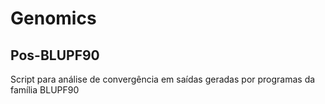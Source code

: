 # Genomics

## Pos-BLUPF90
Script para análise de convergência em saídas geradas por programas da família BLUPF90
